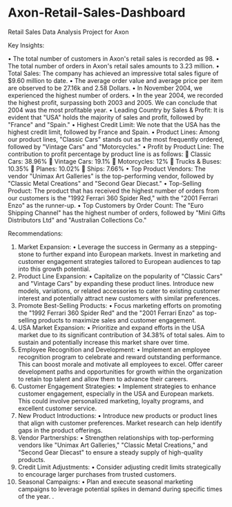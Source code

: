 # Axon-Retail-Sales-Dashboard

Retail Sales Data Analysis Project for Axon

Key Insights:

•	The total number of customers in Axon's retail sales is recorded as 98.
•	The total number of orders in Axon's retail sales amounts to 3.23 million.
•	Total Sales: The company has achieved an impressive total sales figure of $9.60 million to date.
•	The average order value and average price per item are observed to be 27.16k and 2.58 Dollars.
•	In November 2004, we experienced the highest number of orders.
•	In the year 2004, we recorded the highest profit, surpassing both 2003 and 2005. We can conclude that 2004 was the most profitable year.
•	Leading Country by Sales & Profit: It is evident that "USA" holds the majority of sales and profit, followed by "France" and "Spain."
•	Highest Credit Limit: We note that the USA has the highest credit limit, followed by France and Spain.
•	Product Lines: Among our product lines, "Classic Cars" stands out as the most frequently ordered, followed by "Vintage Cars" and "Motorcycles."
•	Profit by Product Line: The contribution to profit percentage by product line is as follows:
	Classic Cars: 38.96%
	Vintage Cars: 19.1%
	Motorcycles: 12%
	Trucks & Buses: 10.35%
	Planes: 10.02%
	Ships: 7.66%
•	Top Product Vendors: The vendor "Unimax Art Galleries" is the top-performing vendor, followed by "Classic Metal Creations" and "Second Gear Diecast."
•	Top-Selling Product: The product that has received the highest number of orders from our customers is the "1992 Ferrari 360 Spider Red," with the "2001 Ferrari Enzo" as the runner-up.
•	Top Customers by Order Count: The "Euro Shipping Channel" has the highest number of orders, followed by "Mini Gifts Distributors Ltd" and "Australian Collections Co."


Recommendations:

1.	Market Expansion:
•	Leverage the success in Germany as a stepping-stone to further expand into European markets. Invest in marketing and customer engagement strategies tailored to European audiences to tap into this growth potential.
2.	Product Line Expansion:
•	Capitalize on the popularity of "Classic Cars" and "Vintage Cars" by expanding these product lines. Introduce new models, variations, or related accessories to cater to existing customer interest and potentially attract new customers with similar preferences.
3.	Promote Best-Selling Products:
•	Focus marketing efforts on promoting the "1992 Ferrari 360 Spider Red" and the "2001 Ferrari Enzo" as top-selling products to maximize sales and customer engagement.
4.	USA Market Expansion:
•	Prioritize and expand efforts in the USA market due to its significant contribution of 34.38% of total sales. Aim to sustain and potentially increase this market share over time.
5.	Employee Recognition and Development:
•	Implement an employee recognition program to celebrate and reward outstanding performance. This can boost morale and motivate all employees to excel. Offer career development paths and opportunities for growth within the organization to retain top talent and allow them to advance their careers.
6.	Customer Engagement Strategies:
•	Implement strategies to enhance customer engagement, especially in the USA and European markets. This could involve personalized marketing, loyalty programs, and excellent customer service.
7.	New Product Introductions:
•	Introduce new products or product lines that align with customer preferences. Market research can help identify gaps in the product offerings.
8.	Vendor Partnerships:
•	Strengthen relationships with top-performing vendors like "Unimax Art Galleries," "Classic Metal Creations," and "Second Gear Diecast" to ensure a steady supply of high-quality products.
9.	Credit Limit Adjustments:
•	Consider adjusting credit limits strategically to encourage larger purchases from trusted customers.
10.	Seasonal Campaigns:
•	Plan and execute seasonal marketing campaigns to leverage potential spikes in demand during specific times of the year.
.
